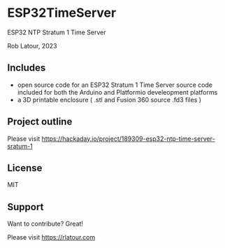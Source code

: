 # ESP32TimeServer
 ESP32 NTP Stratum 1 Time Server

Rob Latour, 2023

## Includes

- open source code for an ESP32 Stratum 1 Time Server 
  source code included for both the Arduino and Platformio develeopment platforms
- a 3D printable enclosure ( .stl and Fusion 360 source .fd3  files ) 

## Project outline

Please visit https://hackaday.io/project/189309-esp32-ntp-time-server-sratum-1

## License

MIT

## Support

Want to contribute? Great!

Please visit https://rlatour.com 
